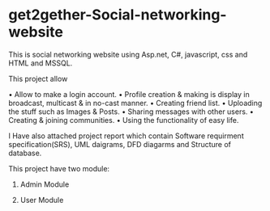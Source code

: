 # get2gether-Social-networking-website
This is social networking website using Asp.net, C#, javascript, css and HTML and MSSQL.

This project allow

•	Allow to make a login account.
•	Profile creation & making is display in broadcast, multicast & in no-cast manner.
•	Creating friend list.
•	Uploading the stuff such as Images & Posts.
•	Sharing messages with other users.
•	Creating & joining communities.
•	Using the functionality of easy life.


I Have also attached project report which contain Software requirment specification(SRS), UML daigrams, DFD diagarms and Structure of database.

This project have two module:

1) Admin Module

2) User Module
